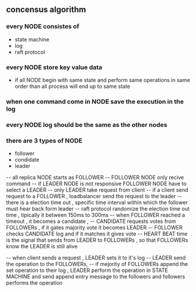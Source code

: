 ## concensus algorithm 


### every NODE  consistes of 
- state machine 
- log 
- raft protocol 

### every NODE store key value data 

- if all NODE begin with same state and perform same operations in same order than all process will end up to same state 



### when one command come in NODE save the execution in the log 
### every NODE log should be the same as the other nodes 


### there are 3 types of NODE
- follower 
- condidate 
- leader

-- all replica NODE starts as FOLLOWER 
-- FOLLOWER NODE only recive command 
-- if LEADER NODE is not responsive FOLLOWER NODE have to select a LEADER
-- only LEADER take request from client 
-- if a client send request to a FOLLOWER , loadbalancer send the request to the leader 
-- there is a election time out , specific time interval within which the follower must hear back form leader
-- raft protocol randomize the election time out time , tipically it between 150ms to 300ms 
-- when FOLLOWER reached a timeout , it becomes a candidate ,
-- CANDIDATE requests votes from FOLLOWERs , if it gates majority vote it becomes LEADER 
-- FOLLOWER checks CANDIDATE log and if it matches  it gives vote 
-- HEART BEAT time is the signal that sends from LEADER to FOLLOWERs , so that FOLLOWERs know the LEADER is still alive 


-- when client sends a request , LEADER sets it to it's log 
-- LEADER send the operation to the FOLLOWERs, 
-- if mejority of FOLLOWERs append the set operation to their log , LEADER perform the operation in STATE MACHINE 
and send append entry message to the followers and followers performs the operation 





